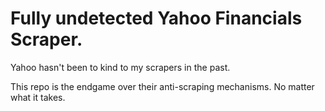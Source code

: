 # Fully undetected Yahoo Financials Scraper. 

Yahoo hasn't been to kind to my scrapers in the past.

This repo is the endgame over their anti-scraping mechanisms.
No matter what it takes.
